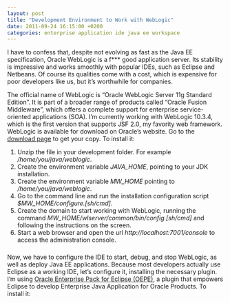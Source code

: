 ```yaml
---
layout: post
title: "Development Environment to Work with WebLogic"
date: 2011-09-24 16:15:00 +0200
categories: enterprise application ide java ee workspace
---
```


I have to confess that, despite not evolving as fast as the Java EE specification, Oracle WebLogic is a f*** good application server. Its stability is impressive and works smoothly with popular IDEs, such as Eclipse and Netbeans. Of course its qualities come with a cost, which is expensive for poor developers like us, but it’s worthwhile for companies.

The official name of WebLogic is “Oracle WebLogic Server 11g Standard Edition”. It is part of a broader range of products called “Oracle Fusion Middleware”, which offers a complete support for enterprise service-oriented applications (SOA). I’m currently working with WebLogic 10.3.4, which is the first version that supports JSF 2.0, my favority web framework. WebLogic is available for download on Oracle’s website. Go to the <a href="http://www.oracle.com/technetwork/middleware/fusion-middleware/downloads/index.html">download page</a> to get your copy. To install it:

<ol>
<li>Unzip the file in your development folder. For example <i>/home/you/java/weblogic</i>. </li>
<li>Create the environment variable <i>JAVA_HOME</i>, pointing to your JDK installation.</li>
<li>Create the environment variable <i>MW_HOME</i> pointing to <i>/home/you/java/weblogic</i>. </li>
<li>Go to the command line and run the installation configuration script <i>$MW_HOME/configure.[sh/cmd]</i>. </li>
<li>Create the domain to start working with WebLogic, running the command <i>MW_HOME/wlserver/common/bin/config.[sh/cmd]</i> and following the instructions on the screen. </li>
<li>Start a web browser and open the url <i>http://localhost:7001/console</i> to access the administration console.</li>
</ol>
<h3 sizcache="2" sizset="70"> <a href="http://www.blogger.com/blogger.g?blogID=1281882577011517327&amp;pli=1" name="Architecture-Howto-JavaDevelopmentEnvironment-ChangingWeblogicClasspath"></a></h3>
<div sizcache="2" sizset="71">Now, we have to configure the IDE to start, debug, and stop WebLogic, as well as deploy Java EE applications. Because most developers actually use Eclipse as a working IDE, let’s configure it, installing the necessary plugin. I’m using <a href="http://www.oracle.com/technetwork/developer-tools/eclipse/downloads/index.html">Oracle Enterprise Pack for Eclipse (OEPE)</a>, a plugin that empowers Eclipse to develop Enterprise Java Application for Oracle Products. To install it:</div
